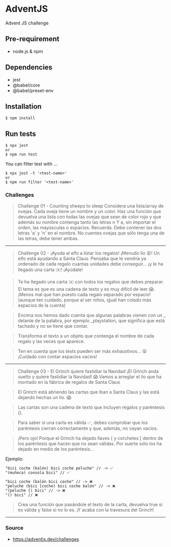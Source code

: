 # AdventJS

Advent JS challenge

## Pre-requirement

- node.js & npm

## Dependencies

- jest
- @babel/core
- @babel/preset-env

## Installation

```
$ npm install
```


## Run tests

```
$ npx jest
or
$ npm run test
```
You can filter test with ...
```
$ npx jest -t '<test-name>'
or
$ npm run filter '<test-name>'
```

### Challenges

> Challenge 01 - Counting sheeps to sleep
> Considera una lista/array de ovejas. Cada oveja tiene un nombre y un color. Haz una función que devuelva una lista con todas las ovejas que sean de color rojo y que además su nombre contenga tanto las letras n Y a, sin importar el orden, las mayúsculas o espacios.
> Recuerda. Debe contener las dos letras 'a' y 'n' en el nombre. No cuentes ovejas que sólo tenga una de las letras, debe tener ambas.
-----------------------------------
> Challenge 02 - 
> ¡Ayuda al elfo a listar los regalos!
¡Menudo lío 😵! Un elfo está ayudando a Santa Claus. Pensaba que le vendría ya ordenado de cada regalo cuantas unidades debe conseguir... ¡y le ha llegado una carta ✉️! ¡Ayúdale!

> Te ha llegado una carta ✉️ con todos los regalos que debes preparar. El tema es que es una cadena de texto y es muy difícil de leer 😱. ¡Menos mal que han puesto cada regalo separado por espacio! (aunque ten cuidado, porque al ser niños, igual han colado más espacios de la cuenta)

> Encima nos hemos dado cuenta que algunas palabras vienen con un _ delante de la palabra, por ejemplo _playstation, que significa que está tachado y no se tiene que contar.

> Transforma el texto a un objeto que contenga el nombre de cada regalo y las veces que aparece.

> Ten en cuenta que los tests pueden ser más exhaustivos... 😝 ¡Cuidado con contar espacios vacíos!
------------------------------------
> Challenge 03 -
> El Grinch quiere fastidiar la Navidad
¡El Grinch anda suelto y quiere fastidiar la Navidad! 😱 Vamos a arreglar el lío que ha montado en la fábrica de regalos de Santa Claus

> El Grinch está abriendo las cartas que iban a Santa Claus y las está dejando hechas un lío. 😱

> Las cartas son una cadena de texto que incluyen regalos y paréntesis ().

> Para saber si una carta es válida ✅, debes comprobar que los paréntesis cierran correctamente y que, además, no vayan vacíos.

> ¡Pero ojo! Porque el Grinch ha dejado llaves { y corchetes [ dentro de los paréntesis que hacen que no sean válidas. Por suerte sólo los ha dejado en medio de los paréntesis...

Ejemplo:
```
"bici coche (balón) bici coche peluche" // -> ✅
"(muñeca) consola bici" // ✅

"bici coche (balón bici coche" // -> ❌
"peluche (bici [coche) bici coche balón" // -> ❌
"(peluche {) bici" // -> ❌
"() bici" // ❌
```

> Crea una función que pasándole el texto de la carta, devuelva true si es válida y false si no lo es. ¡Y acaba con la travesura del Grinch!
------------------------------------------

### Source
- https://adventjs.dev/challenges